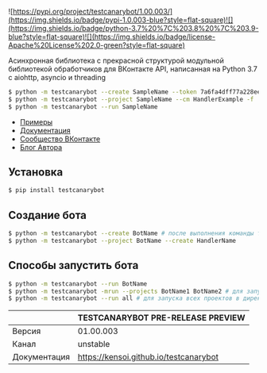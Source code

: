 ![https://pypi.org/project/testcanarybot/1.00.003/](https://img.shields.io/badge/pypi-1.0.003-blue?style=flat-square)![](https://img.shields.io/badge/python-3.7%20%7C%203.8%20%7C%203.9-blue?style=flat-square)![](https://img.shields.io/badge/license-Apache%20License%202.0-green?style=flat-square)

Асинхронная библиотека с прекрасной структурой модульной библиотекой обработчиков для ВКонтакте API, написанная на Python 3.7 с aiohttp, asyncio и threading

```bash
$ python -m testcanarybot --create SampleName --token 7a6fa4dff77a228eeda56603b8f53806c883f011c40b72630bb50df056f6479e52a --group 195675828
$ python -m testcanarybot --project SampleName --cm HandlerExample -f
$ python -m testcanarybot --run SampleName
```

* [Примеры](https://github.com/kensoi/testcanarybot/tree/dev/library)
* [Документация](https://kensoi.github.io/testcanarybot)
* [Сообщество ВКонтакте](https://vk.com/testcanarybot)
* [Блог Автора](https://vk.com/crubbukket)

## Установка

```bash
$ pip install testcanarybot 
```

## Создание бота

```bash
$ python -m testcanarybot --create BotName # после выполнения команды требуется настроить BotName/root.py
$ python -m testcanarybot --project BotName --create HandlerName 
```

## Способы запустить бота

```bash
$ python -m testcanarybot --run BotName
$ python -m testcanarybot -mrun --projects BotName1 BotName2 # для запуска нескольких проектов
$ python -m testcanarybot --run all # для запуска всех проектов в директории
```

|              | TESTCANARYBOT PRE-RELEASE PREVIEW      |
| :----------- | :------------------------------------- |
| Версия       | 01.00.003                              |
| Канал        | unstable                               |
| Документация | https://kensoi.github.io/testcanarybot |